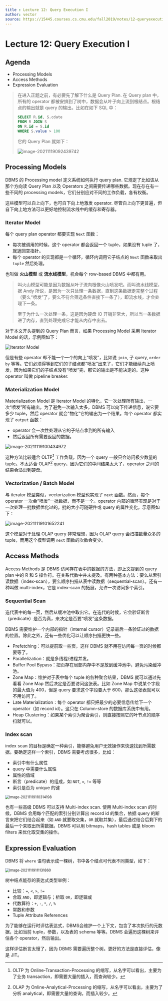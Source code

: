 ```yaml
---
title : Lecture 12: Query Execution I
author: vector
source: https://15445.courses.cs.cmu.edu/fall2019/notes/12-queryexecution1.pdf
---
```


# Lecture 12: Query Execution I

## Agenda

- Processing Models
- Access Methods
- Expression Evaluation

> 在进入正题之前，有必要先了解下什么是 Query Plan. 在 Query plan 中，所有的 operator 都被安排到了树中，数据会从叶子向上流到根结点。根结点的输出就是 query 的输出。比如在如下 SQL 中：
>
> ```SQL
> SELECT R.id, S.cdate
> FROM R JOIN S
> ON R.id = S.id
> WHERE S.value > 100
> ```
>
> 它的 Query Plan 就如下：
>
> ![image-20211119092439742](lecture12.assets/image-20211119092439742.png)

## Processing Models

DBMS 的 Processing model 定义系统如何执行 query plan. 它规定了比如该从那个方向读 Query Plan 以及 Operators 之间需要传递哪些数据。现在存在有一些不同的 processing models，它们分别应对不同的工作负载，各有权衡。

这些模型可以自上向下，也可自下向上地激发 operator. 尽管自上向下更普遍，但自下向上地方法可以更好地控制流水线中的缓存和寄存器。

### Iterator Model

每个 query plan operator 都要实现 `Next` 函数：

- 每次被调用的时候，这个 operator 都会返回一个 tuple，如果没有 tuple 了，就返回空指针。
- 每个 operator 的实现都是一个循环，循环内调用它子结点的 `Next` 函数来取出 `tuple` 然后处理。

也叫做 **火山模型** 或 **流水线模型**，机会每个 row-based DBMS 中都有用。

> 叫火山模型可能是因为数据从叶子流向根像火山喷发吧。而叫流水线模型，据 Andy 所说，是因为一次只处理一条数据，直到这条数据走完整个过程（要么“喷发”了，要么不符合筛选条件直接下一条了），即流水线，才会处理下一条。
>
> 至于为什么一次处理一条，这是因为硬盘 IO 开销非常大，所以当一条数据进了内存，直到处理完成它才能从内存中出去。

对于本文开头提到的 Query Plan 而言，如果 Processing Model 采用 Iterator Model 的话，示例图如下：

![Iterator Model](lecture12.assets/image-20211119094605216.png)

但是有些 operator 却不能一个一个的向上“喷发”，比如说 `join`, 子 query, `order by` 等等。它们必须得等到它们的子结点都“喷发”出来了，它们才能继续向上喷发，因为如果它们的子结点没有“喷发”完，那它的输出是不能决定的。这种 operator 叫做 pipeline breaker.

### Materialization Model

Materialization Model 是 Iterator Model 的特化，它一次处理所有输出，一次“喷发”所有输出。为了避免一次输入太多，DBMS 可以向下传递信息，说它要多少 tuple，然后 operator 就会"物化"它的输出为一个结果。每个 operator 都实现了 `output` 函数：

- operator 会一次性处理从它的子结点拿到的所有输入
- 然后返回所有需要返回的数据。

![image-20211119100434972](lecture12.assets/image-20211119100434972.png)

这种方法比较适合 OLTP[^1] 工作负载，因为一个 query 一般只会访问极少数量的 tuple。不太适合 OLAP[^2] query，因为它们的中间结果太大了，operator 之间的结果会溢出到硬盘。

### Vectorization / Batch Model

与 iterator 模型类似，vectorization 模型也实现了 `next` 函数。然而，每个 operator 一次会“喷发”一批数据，而不是一个。operator 内部的循环实现是对于一次处理一批数据优化过的。批的大小可随硬件或 query 的属性变化。示意图如下：

![image-20211119101652241](lecture12.assets/image-20211119101652241.png)

这个模型对于处理 OLAP query 非常理想，因为 OLAP query 会扫描数量众多的 tuple，而用这个模型调用 `next` 函数的次数会变少。

## Access Methods

Access Methods 是 DBMS 访问存在表中的数据的方法，即上文提到的 query plan 中的 R 和 S 操作符。在关系代数中并未提及。有两种基本方法：要么从索引读数据（index-scan），要么顺序扫描从表中读数据（sequential-scan）。还有一种叫做 multi-index，它是 index-scan 的拓展，允许一次访问多个索引。

### Sequential Scan

迭代表中的每一页，然后从缓冲池中取出它。在迭代的时候，它会验证断言（predicate）是否为真，来决定是否要“喷发”这条数据。

DBMS 需要维护一个内部的指针（internal cursor）记录最后一条验证过的数据的位置。除此之外，还有一些优化可以让顺序扫描更快一些。

- Prefetching：可以提前取一些页，这样 DBMS 就不用在访问每一页的时候都要等了。
- Parallelization：就是多线程/进程并发。
- Buffer Pool Bypass：把页存在局部内存中不是放到缓冲池中，避免污染缓冲池。
- Zone Map：维护对于表中每个 tuple 的各种聚合结果，DBMS 就可以通过先看看 Zone Map 然后决定是否要访问这张表。比如 Zone Map 中说某个字段的最大值为 400，但是 query 要求这个字段要大于 600，那么这张表就可以不用访问了。
- Late Materialization：每个 operator 都只把最少的必要信息传给下一个 operator（如 record id）。这只在 Column-store 的数据库系统中有用。
- Heap Clustering：如果某个索引为聚合索引，则直接按照它的叶节点的顺序扫就可以。

### Index scan

index scan 的目标是确定一种索引，能够避免用户无效操作来快速找到所需数据。要确定这样一个索引，DBMS 需要考虑很多，比如：

- 索引中有什么属性
- query 中需要什么属性
- 属性的值域
- 断言（predicate）的组成，如 `NOT`, `=`, `!=` 等等
- 索引是否为 unique 的键

<img src="lecture12.assets/image-20211119110314198.png" alt="image-20211119110314198" style="zoom: 80%;" />

也有一些高级 DBMS 可以支持 Multi-index scan. 使用 Multi-index scan 的时候，DBMS 会用每个匹配的索引分别计算出 record id 的集合，依据 query 的断言来把它们结合起来（如 `AND` 就要取交集，`OR` 就取并集），最后通过结合后剩下的最后一个来取出所需数据。DBMS 可以用 bitmaps，hash tables 或是 bloom filters 来优化取交集的操作。

## Expression Evaluation

DBMS 将 `where` 语句表示成一棵树，书中各个结点可代表不同类型，如下：

<img src="lecture12.assets/image-20211119111131860.png" alt="image-20211119111131860" style="zoom: 80%;" />

树中结点能存的表达式类型举例：

- 比较：`=`, `<`, `>`, `!=`
- 合取 `AND`，即逻辑与；析取 `OR`，即逻辑或
- 代数算符：`+`, `-`, `*`, `/`, `%`
- 常数和参数
- Tuple Attribute References

为了能够在运行时评估表达式，DBMS会维护一个上下文，包含了本次执行的元数据，比如当前 tuple，参数，以及表的 schema 等等。DBMS 会遍历这棵树来评估各个 operator，然后输出。

这样评估断言太慢了，因为 DBMS 需要遍历整个树。更好的方法是直接评估，像是 JIT。



[^1]: OLTP 为 Online-Transaction-Processing 的缩写，从名字可以看出，主要为了业务 transaction，即需要大量的插入，而查询较少。

[^2]: OLAP 为 Online-Analytical-Processing 的缩写，从名字可以看出，主要为了分析 analytical，即需要大量的查询，而插入较少。
